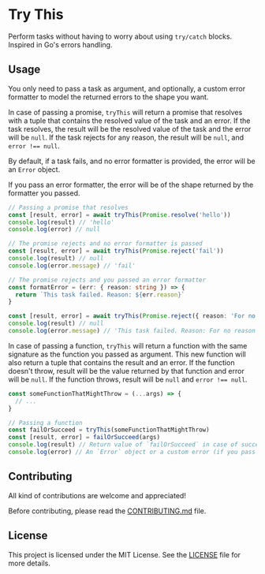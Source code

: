 # Try This

Perform tasks without having to worry about using `try/catch` blocks. Inspired in Go's errors handling.

## Usage 

You only need to pass a task as argument, and optionally, a custom error formatter to model the returned errors to the shape you want.

In case of passing a promise, `tryThis` will return a promise that resolves with a tuple that contains the resolved value of the task and an error. If the task resolves, the result will be the resolved value of the task and the error will be `null`. If the task rejects for any reason, the result will be `null`, and `error !== null`.

By default, if a task fails, and no error formatter is provided, the error will be an `Error` object.

If you pass an error formatter, the error will be of the shape returned by the formatter you passed.

```ts
// Passing a promise that resolves
const [result, error] = await tryThis(Promise.resolve('hello'))
console.log(result) // 'hello'
console.log(error) // null

// The promise rejects and no error formatter is passed
const [result, error] = await tryThis(Promise.reject('fail'))
console.log(result) // null
console.log(error.message) // 'fail'

// The promise rejects and you passed an error formatter
const formatError = (err: { reason: string }) => {
  return `This task failed. Reason: ${err.reason}`
}

const [result, error] = await tryThis(Promise.reject({ reason: 'For no reason at all...'}), formatError)
console.log(result) // null
console.log(error.message) // 'This task failed. Reason: For no reason at all...'
```

In case of passing a function, `tryThis` will return a function with the same signature as the function you passed as argument. This new function will also return a tuple that contains the result and an error. If the function doesn't throw, result will be the value returned by that function and error will be `null`. If the function throws, result will be `null` and `error !== null`.

```ts
const someFunctionThatMightThrow = (...args) => {
  // ...
}  

// Passing a function
const failOrSucceed = tryThis(someFunctionThatMightThrow)
const [result, error] = failOrSucceed(args)
console.log(result) // Return value of `failOrSucceed` in case of success, or `null` in case of failure
console.log(error) // An `Error` object or a custom error (if you pass an error formatter) in case of failure, or `null` in case of success
```

## Contributing 

All kind of contributions are welcome and appreciated!

Before contributing, please read the [CONTRIBUTING.md](./CONTRIBUTING.md) file.

## License

This project is licensed under the MIT License. See the [LICENSE](./LICENSE) file for more details.